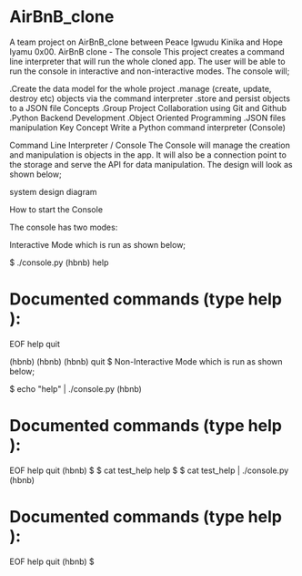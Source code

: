 # AirBnB_clone
A team project on AirBnB_clone between Peace Igwudu Kinika and Hope Iyamu
0x00. AirBnB clone - The console
This project creates a command line interpreter that will run the whole cloned app. The user will be able to run the console in interactive and non-interactive modes. The console will;

.Create the data model for the whole project
.manage (create, update, destroy etc) objects via the command interpreter
.store and persist objects to a JSON file
Concepts
.Group Project Collaboration using Git and Github
.Python Backend Development
.Object Oriented Programming
.JSON files manipulation
Key Concept
Write a Python command interpreter (Console)

Command Line Interpreter / Console
The Console will manage the creation and manipulation is objects in the app. It will also be a connection point to the storage and serve the API for data manipulation. The design will look as shown below;

system design diagram 

How to start the Console

The console has two modes:

Interactive Mode which is run as shown below;

$ ./console.py
(hbnb) help

Documented commands (type help <topic>):
========================================
EOF  help  quit

(hbnb) 
(hbnb) 
(hbnb) quit
$
Non-Interactive Mode which is run as shown below;

  $ echo "help" | ./console.py
(hbnb)

Documented commands (type help <topic>):
========================================
EOF  help  quit
(hbnb) 
$
$ cat test_help
help
$
$ cat test_help | ./console.py
(hbnb)

Documented commands (type help <topic>):
========================================
EOF  help  quit
(hbnb) 
$
